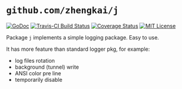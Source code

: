 # `github.com/zhengkai/j`

[![GoDoc](https://godoc.org/github.com/zhengkai/j?status.svg)](https://godoc.org/github.com/zhengkai/j)
[![Travis-CI Build Status](https://travis-ci.org/zhengkai/j.svg?branch=master)](https://travis-ci.org/zhengkai/j)
[![Coverage Status](https://coveralls.io/repos/github/zhengkai/j/badge.svg?branch=master)](https://coveralls.io/github/zhengkai/j?branch=master)
[![MIT License](https://img.shields.io/badge/License-MIT-yellow.svg)](https://github.com/zhengkai/j/blob/master/LICENSE)

Package `j` implements a simple logging package. Easy to use.

It has more feature than standard logger pkg, for example:

* log files rotation
* background (tunnel) write
* ANSI color pre line
* temporarily disable
